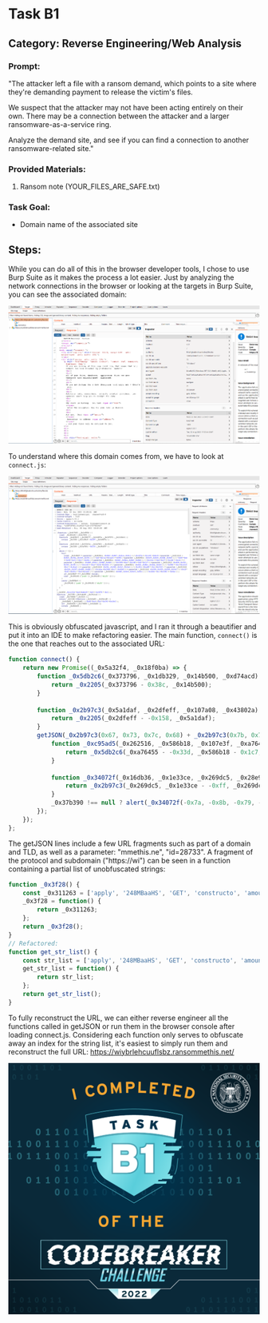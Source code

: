 # Task B1
## Category: Reverse Engineering/Web Analysis
### Prompt:
"The attacker left a file with a ransom demand, which points to a site where they're demanding payment to release the victim's files.

We suspect that the attacker may not have been acting entirely on their own. There may be a connection between the attacker and a larger ransomware-as-a-service ring.

Analyze the demand site, and see if you can find a connection to another ransomware-related site."
### Provided Materials:
1. Ransom note (YOUR_FILES_ARE_SAFE.txt)
### Task Goal:
- Domain name of the associated site
## Steps:
While you can do all of this in the browser developer tools, I chose to use Burp Suite as it makes the process a lot easier.
Just by analyzing the network connections in the browser or looking at the targets in Burp Suite, you can see the associated domain:

![Alt text](../images/task_b1_initial_look.png "A screenshot of Burp Suite showing the html of the provided domain.")

To understand where this domain comes from, we have to look at `connect.js`:

![Alt text](../images/task_b1_connect_js.png "A screenshot of Burp Suite showing the javascript code for connect.js")

This is obviously obfuscated javascript, and I ran it through a beautifier and put it into an IDE to make refactoring easier.
The main function, `connect()` is the one that reaches out to the associated URL:
```js
function connect() {
    return new Promise((_0x5a32f4, _0x18f0ba) => {
        function _0x5db2c6(_0x373796, _0x1db329, _0x14b500, _0xd74acd) {
            return _0x2205(_0x373796 - 0x38c, _0x14b500);
        }

        function _0x2b97c3(_0x5a1daf, _0x2dfeff, _0x107a08, _0x43802a) {
            return _0x2205(_0x2dfeff - -0x158, _0x5a1daf);
        }
        getJSON(_0x2b97c3(0x67, 0x73, 0x7c, 0x68) + _0x2b97c3(0x7b, 0x7b, 0x80, 0x7b) + _0x5db2c6(0x569, 0x573, 0x57b, 0x57d) + 'mmethis.ne' + _0x2b97c3(0x73, 0x7f, 0x6c, 0x93) + 'id=28733', function(_0x37b390, _0x48d4bd) {
            function _0xc95ad5(_0x262516, _0x586b18, _0x107e3f, _0xa76455) {
                return _0x5db2c6(_0xa76455 - -0x33d, _0x586b18 - 0x1c7, _0x262516, _0xa76455 - 0x190);
            }

            function _0x34072f(_0x16db36, _0x1e33ce, _0x269dc5, _0x28e9ef) {
                return _0x2b97c3(_0x269dc5, _0x1e33ce - -0xff, _0x269dc5 - 0xc0, _0x28e9ef - 0xb7);
            }
            _0x37b390 !== null ? alert(_0x34072f(-0x7a, -0x8b, -0x79, -0x81) + _0x34072f(-0x84, -0x85, -0x79, -0x77) + ':\x20' + _0x37b390) : (_0x5a32f4(_0x48d4bd), document[_0xc95ad5(0x231, 0x235, 0x224, 0x230) + 'ById'](_0x34072f(-0xa5, -0x91, -0x9d, -0x92))[_0xc95ad5(0x213, 0x220, 0x20b, 0x21f)] = time(_0x48d4bd[_0xc95ad5(0x23a, 0x22b, 0x22a, 0x231)]), document['getElement' + 'ById'](_0xc95ad5(0x1fb, 0x1ff, 0x221, 0x20f))[_0xc95ad5(0x20e, 0x216, 0x22a, 0x21f)] = _0x48d4bd[_0xc95ad5(0x205, 0x214, 0x208, 0x20f)], document['getElement' + _0x34072f(-0x81, -0x8a, -0x8d, -0x7b)](_0xc95ad5(0x215, 0x21b, 0x22e, 0x229))['innerHTML'] = _0x48d4bd[_0xc95ad5(0x22f, 0x236, 0x232, 0x229)], exp_date = _0x48d4bd[_0x34072f(-0x71, -0x75, -0x68, -0x71)]);
        });
    });
};
```

The getJSON lines include a few URL fragments such as part of a domain and TLD, as well as a parameter:
"mmethis.ne", "id=28733". A fragment of the protocol and subdomain ("https://wi") can be seen in a function containing a partial list of unobfuscated strings:

```js
function _0x3f28() {
    const _0x311263 = ['apply', '248MBaaHS', 'GET', 'constructo', 'amount', '10415pSmUmZ', '8291060RPHHtA', '6LfMxQT', '333513rwhDlE', 'round', 'time', '2573432lbrosr', '412lbBIug', 'send', '450220SLgjhE', 'https://wi', 'something\x20', 'ById', 'status', 'search', 'innerHTML', '7423465fJpOGc', 'went\x20wrong', 'ybrlehcuuf', 'json', '11YQEzZd', 'getTime', 't/demand?c', 'toString', 'floor', 'address', 'open', '3451113GgrGuZ', 'lsbz.ranso', 'response', '(((.+)+)+)', '\x20days\x20', 'getElement', 'exp_date', 'responseTy'];
    _0x3f28 = function() {
        return _0x311263;
    };
    return _0x3f28();
}
// Refactored:
function get_str_list() {
    const str_list = ['apply', '248MBaaHS', 'GET', 'constructo', 'amount', '10415pSmUmZ', '8291060RPHHtA', '6LfMxQT', '333513rwhDlE', 'round', 'time', '2573432lbrosr', '412lbBIug', 'send', '450220SLgjhE', 'https://wi', 'something\x20', 'ById', 'status', 'search', 'innerHTML', '7423465fJpOGc', 'went\x20wrong', 'ybrlehcuuf', 'json', '11YQEzZd', 'getTime', 't/demand?c', 'toString', 'floor', 'address', 'open', '3451113GgrGuZ', 'lsbz.ranso', 'response', '(((.+)+)+)', '\x20days\x20', 'getElement', 'exp_date', 'responseTy'];
    get_str_list = function() {
        return str_list;
    };
    return get_str_list();
}
```

To fully reconstruct the URL, we can either reverse engineer all the functions called in getJSON or run them in the browser console after loading connect.js. Considering each function only serves to obfuscate away an index for the string list, it's easiest
to simply run them and reconstruct the full URL: https://wiybrlehcuuflsbz.ransommethis.net/

![Alt text](../images/badgeb1.png "Task b1 badge.")
